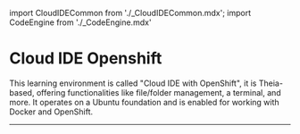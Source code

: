 import CloudIDECommon from './_CloudIDECommon.mdx';
import CodeEngine from './_CodeEngine.mdx'

# Cloud IDE Openshift

This learning environment is called "Cloud IDE with OpenShift", it is Theia-based, offering functionalities like file/folder management, a terminal, and more. It operates on a Ubuntu foundation and is enabled for working with Docker and OpenShift.

<CloudIDECommon/>

---

<CodeEngine/>